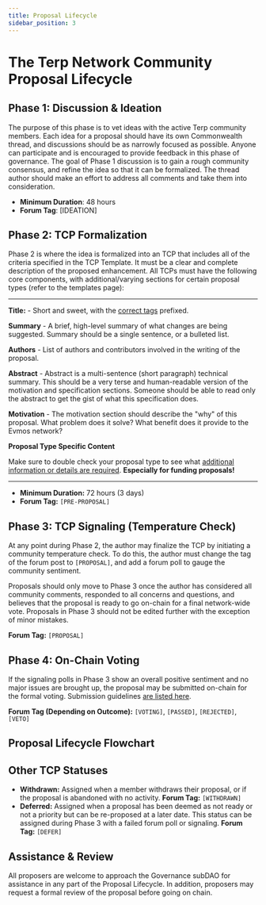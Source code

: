```yaml
---
title: Proposal Lifecycle
sidebar_position: 3
---
```


# The Terp Network Community Proposal Lifecycle 

## Phase 1: Discussion & Ideation
The purpose of this phase is to vet ideas with the active Terp community members. Each idea for a proposal should have its own Commonwealth thread, and discussions should be as narrowly focused as possible. Anyone can participate and is encouraged to provide feedback in this phase of governance. The goal of Phase 1 discussion is to gain a rough community consensus, and refine the idea so that it can be formalized. The thread author should make an effort to address all comments and take them into consideration.

- **Minimum Duration**: 48 hours
- **Forum Tag**: [IDEATION]

## Phase 2: TCP Formalization 


Phase 2 is where the idea is formalized into an TCP that includes all of the criteria specified in the TCP Template. It must be a clear and complete description of the proposed enhancement. All TCPs must have the following core components, with additional/varying sections for certain proposal types (refer to the templates page):

___
**Title:** - Short and sweet, with the [correct tags](/governance/proposals/definitions#proposal-phase--identification-tags) prefixed.


**Summary** - A brief, high-level summary of what changes are being suggested. Summary should be a single sentence, or a bulleted list.

**Authors** - List of authors and contributors involved in the writing of the proposal.

**Abstract** - Abstract is a multi-sentence (short paragraph) technical summary. This should be a very terse and human-readable version of the motivation and specification sections. Someone should be able to read only the abstract to get the gist of what this specification does.

**Motivation** - The motivation section should describe the "why" of this proposal. What problem does it solve? What benefit does it provide to the Evmos network?

**Proposal Type Specific Content**

Make sure to double check your proposal type to see what [additional information or details are required](/governance/proposals/templates). **Especially for funding proposals!**
___


- **Minimum Duration:** 72 hours (3 days)
- **Forum Tag:** `[PRE-PROPOSAL]`


## Phase 3: TCP Signaling (Temperature Check)
At any point during Phase 2, the author may finalize the TCP by initiating a community temperature check. To do this, the author must change the tag of the forum post to `[PROPOSAL]`, and add a forum poll to gauge the community sentiment.

Proposals should only move to Phase 3 once the author has considered all community comments, responded to all concerns and questions, and believes that the proposal is ready to go on-chain for a final network-wide vote. Proposals in Phase 3 should not be edited further with the exception of minor mistakes. 

**Forum Tag:** `[PROPOSAL]`

## Phase 4: On-Chain Voting

If the signaling polls in Phase 3 show an overall positive sentiment and no major issues are brought up, the proposal may be submitted on-chain for the formal voting. Submission guidelines [are listed here](/governance/proposals/submission).

**Forum Tag (Depending on Outcome):** `[VOTING]`, `[PASSED]`, `[REJECTED]`, `[VETO]`

## Proposal Lifecycle Flowchart

## Other TCP Statuses
- **Withdrawn:** Assigned when a member withdraws their proposal, or if the proposal is abandoned with no activity. **Forum Tag:** `[WITHDRAWN]`
- **Deferred:** Assigned when a proposal has been deemed as not ready or not a priority but can be re-proposed at a later date. This status can be assigned during Phase 3 with a failed forum poll or signaling. **Forum Tag:** `[DEFER]`


## Assistance & Review
All proposers are welcome to approach the Governance subDAO for assistance in any part of the Proposal Lifecycle. In addition, proposers may request a formal review of the proposal before going on chain.
